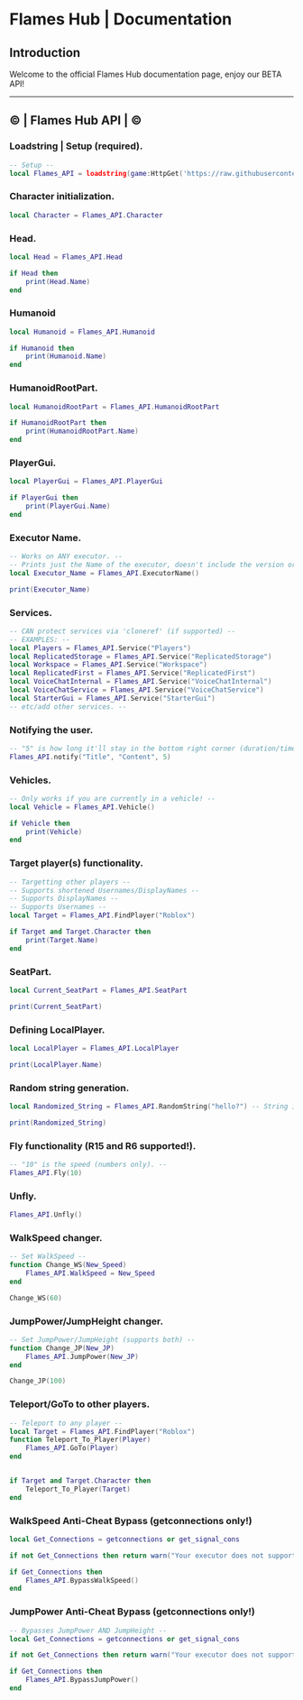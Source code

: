 # Flames Hub | Documentation

## Introduction

Welcome to the official Flames Hub documentation page, enjoy our BETA API!

---

## © | Flames Hub API | ©

### Loadstring | Setup (required).
```lua
-- Setup --
local Flames_API = loadstring(game:HttpGet('https://raw.githubusercontent.com/EnterpriseExperience/MicUpSource/refs/heads/main/Flame_Hubs_API.lua'))()
```

### Character initialization.
```lua
local Character = Flames_API.Character
```

### Head.
```lua
local Head = Flames_API.Head

if Head then
    print(Head.Name)
end
```

### Humanoid
```lua
local Humanoid = Flames_API.Humanoid

if Humanoid then
    print(Humanoid.Name)
end
```

### HumanoidRootPart.
```lua
local HumanoidRootPart = Flames_API.HumanoidRootPart

if HumanoidRootPart then
    print(HumanoidRootPart.Name)
end
```

### PlayerGui.
```lua
local PlayerGui = Flames_API.PlayerGui

if PlayerGui then
    print(PlayerGui.Name)
end
```

### Executor Name.
```lua
-- Works on ANY executor. --
-- Prints just the Name of the executor, doesn't include the version or other details. --
local Executor_Name = Flames_API.ExecutorName()

print(Executor_Name)
```

### Services.
```lua
-- CAN protect services via 'cloneref' (if supported) --
-- EXAMPLES: --
local Players = Flames_API.Service("Players")
local ReplicatedStorage = Flames_API.Service("ReplicatedStorage")
local Workspace = Flames_API.Service("Workspace")
local ReplicatedFirst = Flames_API.Service("ReplicatedFirst")
local VoiceChatInternal = Flames_API.Service("VoiceChatInternal")
local VoiceChatService = Flames_API.Service("VoiceChatService")
local StarterGui = Flames_API.Service("StarterGui")
-- etc/add other services. --
```

### Notifying the user.
```lua
-- "5" is how long it'll stay in the bottom right corner (duration/time) --
Flames_API.notify("Title", "Content", 5)
```

### Vehicles.
```lua
-- Only works if you are currently in a vehicle! --
local Vehicle = Flames_API.Vehicle()

if Vehicle then
    print(Vehicle)
end
```

### Target player(s) functionality.
```lua
-- Targetting other players --
-- Supports shortened Usernames/DisplayNames --
-- Supports DisplayNames --
-- Supports Usernames --
local Target = Flames_API.FindPlayer("Roblox")

if Target and Target.Character then
    print(Target.Name)
end
```

### SeatPart.
```lua
local Current_SeatPart = Flames_API.SeatPart

print(Current_SeatPart)
```

### Defining LocalPlayer.
```lua
local LocalPlayer = Flames_API.LocalPlayer

print(LocalPlayer.Name)
```

### Random string generation.
```lua
local Randomized_String = Flames_API.RandomString("hello?") -- String input

print(Randomized_String)
```

### Fly functionality (R15 and R6 supported!).
```lua
-- "10" is the speed (numbers only). --
Flames_API.Fly(10)
```

### Unfly.
```lua
Flames_API.Unfly()
```

### WalkSpeed changer.
```lua
-- Set WalkSpeed --
function Change_WS(New_Speed)
    Flames_API.WalkSpeed = New_Speed
end

Change_WS(60)
```

### JumpPower/JumpHeight changer.
```lua
-- Set JumpPower/JumpHeight (supports both) --
function Change_JP(New_JP)
    Flames_API.JumpPower(New_JP)
end

Change_JP(100)
```

### Teleport/GoTo to other players.
```lua
-- Teleport to any player --
local Target = Flames_API.FindPlayer("Roblox")
function Teleport_To_Player(Player)
    Flames_API.GoTo(Player)
end


if Target and Target.Character then
    Teleport_To_Player(Target)
end
```

### WalkSpeed Anti-Cheat Bypass (getconnections only!)
```lua
local Get_Connections = getconnections or get_signal_cons

if not Get_Connections then return warn("Your executor does not support 'getconnections'!") end

if Get_Connections then
    Flames_API.BypassWalkSpeed()
end
```

### JumpPower Anti-Cheat Bypass (getconnections only!)
```lua
-- Bypasses JumpPower AND JumpHeight --
local Get_Connections = getconnections or get_signal_cons

if not Get_Connections then return warn("Your executor does not support 'getconnections'!") end

if Get_Connections then
    Flames_API.BypassJumpPower()
end
```
